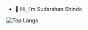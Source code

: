 - 👋 Hi, I’m Sudarshan Shinde

![Top Langs](https://github-readme-stats.vercel.app/api/top-langs/?username=sudarshan-prima&layout=compact&theme=darcula&langs_count=10)
